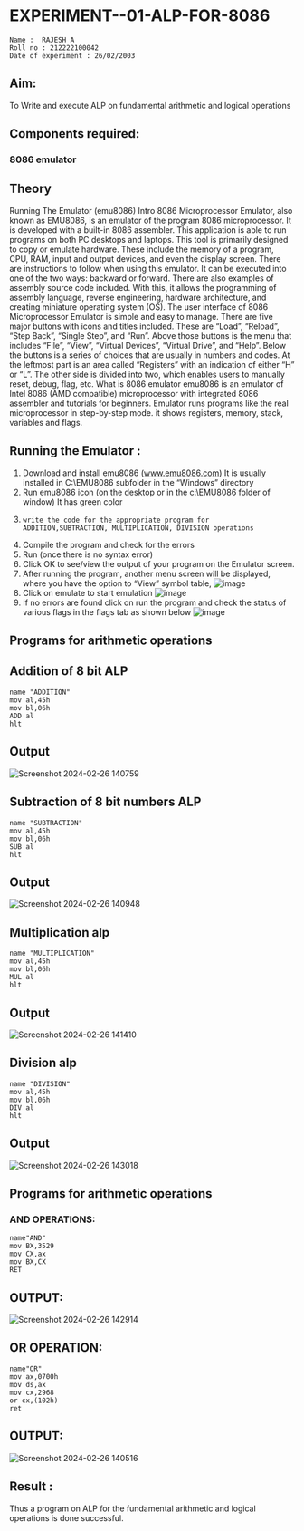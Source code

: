 # EXPERIMENT--01-ALP-FOR-8086
```
Name :  RAJESH A
Roll no : 212222100042
Date of experiment : 26/02/2003
````
## Aim:
To Write and execute ALP on fundamental arithmetic and logical operations
## Components required: 
### 8086  emulator 
## Theory 
Running The Emulator (emu8086) Intro 8086 Microprocessor Emulator, also known as EMU8086, is an emulator of the program 8086 microprocessor. It is developed with a built-in 8086 assembler. This application is able to run programs on both PC desktops and laptops. This tool is primarily designed to copy or emulate hardware. These include the memory of a program, CPU, RAM, input and output devices, and even the display screen. There are instructions to follow when using this emulator. It can be executed into one of the two ways: backward or forward. There are also examples of assembly source code included. With this, it allows the programming of assembly language, reverse engineering, hardware architecture, and creating miniature operating system (OS). The user interface of 8086 Microprocessor Emulator is simple and easy to manage. There are five major buttons with icons and titles included. These are “Load”, “Reload”, “Step Back”, “Single Step”, and “Run”. Above those buttons is the menu that includes “File”, “View”, “Virtual Devices”, “Virtual Drive”, and “Help”. Below the buttons is a series of choices that are usually in numbers and codes. At the leftmost part is an area called “Registers” with an indication of either “H” or “L”. The other side is divided into two, which enables users to manually reset, debug, flag, etc. What is 8086 emulator emu8086 is an emulator of Intel 8086 (AMD compatible) microprocessor with integrated 8086 assembler and tutorials for beginners. Emulator runs programs like the real microprocessor in step-by-step mode. it shows registers, memory, stack, variables and flags.


 ## Running the Emulator :
1. Download and install emu8086 (www.emu8086.com) It is usually installed in C:\EMU8086 subfolder in the “Windows” directory
2. Run emu8086 icon (on the desktop or in the c:\EMU8086 folder of window) It has green color
3. ```
   write the code for the appropriate program for ADDITION,SUBTRACTION, MULTIPLICATION, DIVISION operations
   ```
4. Compile the program and check for the errors
5. Run (once there is no syntax error)
6. Click OK to see/view the output of your program on the Emulator screen.
7. After running the program, another menu screen will be displayed, where you have the option to “View” symbol table,
![image](https://user-images.githubusercontent.com/36288975/189273263-d65baae9-4b8f-4723-afb3-c0ffa4052b04.png)
8.	Click on emulate to start emulation 
![image](https://user-images.githubusercontent.com/36288975/189273273-9bb36ec1-e2e8-4892-8d35-37707332bfdc.png)
9.	If no errors are found click on run the program and check the status of various flags in the flags tab as shown below 
![image](https://user-images.githubusercontent.com/36288975/189273277-113a2a33-4a40-4ff8-95a5-ecd3a1f504fe.png)

## Programs for arithmetic  operations
## Addition  of 8 bit ALP 
```
name "ADDITION"
mov al,45h
mov bl,06h
ADD al
hlt
```
## Output  
 ![Screenshot 2024-02-26 140759](https://github.com/Rajeshanbu/EXPERIMENT--01-ALP-FOR-8086/assets/118924713/8eb8bfa2-ea90-4863-9dfe-b4314245a4de)

## Subtraction   of 8 bit numbers  ALP 
 ```
name "SUBTRACTION"
mov al,45h
mov bl,06h
SUB al
hlt
```
## Output  

![Screenshot 2024-02-26 140948](https://github.com/Rajeshanbu/EXPERIMENT--01-ALP-FOR-8086/assets/118924713/59eaba51-3c29-45c4-a84b-b042619d5d0d)

## Multiplication alp 
```
name "MULTIPLICATION"
mov al,45h
mov bl,06h
MUL al
hlt
```
 ## Output  

![Screenshot 2024-02-26 141410](https://github.com/Rajeshanbu/EXPERIMENT--01-ALP-FOR-8086/assets/118924713/abec38da-7db6-4fef-a064-4aac628f5dcc)


## Division alp 
```
name "DIVISION"
mov al,45h
mov bl,06h
DIV al
hlt
```
## Output

![Screenshot 2024-02-26 143018](https://github.com/Rajeshanbu/EXPERIMENT--01-ALP-FOR-8086/assets/118924713/70ba383d-8351-4e7d-bed5-4a021c98b13e)


## Programs for arithmetic  operations
### AND OPERATIONS:
```
name"AND"
mov BX,3529
mov CX,ax
mov BX,CX
RET
```
## OUTPUT:
![Screenshot 2024-02-26 142914](https://github.com/Rajeshanbu/EXPERIMENT--01-ALP-FOR-8086/assets/118924713/99d70241-3dd5-4afc-b96a-9128ec12c042)


## OR OPERATION:
```
name"OR"
mov ax,0700h
mov ds,ax
mov cx,2968
or cx,(102h)
ret
```
## OUTPUT:
![Screenshot 2024-02-26 140516](https://github.com/Rajeshanbu/EXPERIMENT--01-ALP-FOR-8086/assets/118924713/de15cc4b-ba09-42f4-8656-38c16fe536e6)


## Result :
 Thus a program on ALP for the fundamental arithmetic and 
 logical operations is done successful.








